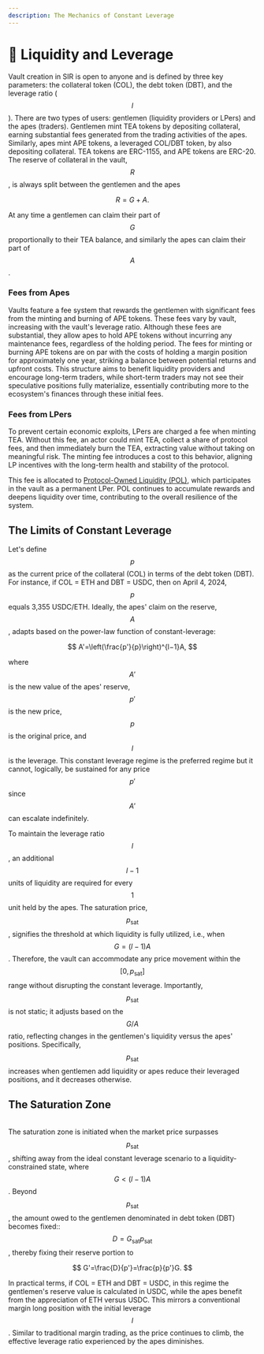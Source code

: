 ```yaml
---
description: The Mechanics of Constant Leverage
---
```


# 🫗 Liquidity and Leverage

Vault creation in SIR is open to anyone and is defined by three key parameters: the collateral token (COL), the debt token (DBT), and the leverage ratio ($$l$$). There are two types of users: gentlemen  (liquidity providers or LPers) and the apes (traders). Gentlemen mint TEA tokens by depositing collateral, earning substantial fees generated from the trading activities of the apes. Similarly, apes mint APE tokens, a leveraged COL/DBT token, by also depositing collateral. TEA tokens are ERC-1155, and APE tokens are ERC-20. The reserve of collateral in the vault, $$R$$, is always split between the gentlemen and the apes

$$
R=G+A.
$$

At any time a gentlemen can claim their part of $$G$$ proportionally to their TEA balance, and similarly the apes can claim their part of $$A$$.&#x20;

### Fees from Apes

Vaults feature a fee system that rewards the gentlemen with significant fees from the minting and burning of APE tokens. These fees vary by vault, increasing with the vault's leverage ratio. Although these fees are substantial, they allow apes to hold APE tokens without incurring any maintenance fees, regardless of the holding period. The fees for minting or burning APE tokens are on par with the costs of holding a margin position for approximately one year, striking a balance between potential returns and upfront costs. This structure aims to benefit liquidity providers and encourage long-term traders, while short-term traders may not see their speculative positions fully materialize, essentially contributing more to the ecosystem's finances through these initial fees.

### Fees from LPers

To prevent certain economic exploits, LPers are charged a fee when minting TEA. Without this fee, an actor could mint TEA, collect a share of protocol fees, and then immediately burn the TEA, extracting value without taking on meaningful risk. The minting fee introduces a cost to this behavior, aligning LP incentives with the long-term health and stability of the protocol.

This fee is allocated to [Protocol-Owned Liquidity (POL)](protocol-owned-liquidity.md), which participates in the vault as a permanent LPer. POL continues to accumulate rewards and deepens liquidity over time, contributing to the overall resilience of the system.

## The Limits of Constant Leverage

Let's define $$p$$ as the current price of the collateral (COL) in terms of the debt token (DBT). For instance, if COL = ETH and DBT = USDC, then on April 4, 2024, $$p$$ equals 3,355 USDC/ETH. Ideally, the apes' claim on the reserve, $$A$$, adapts based on the power-law function of constant-leverage:

$$
A'=\left(\frac{p'}{p}\right)^{l−1}A,
$$

where $$A'$$ is the new value of the apes' reserve, $$p'$$ is the new price, $$p$$ is the original price, and $$l$$ is the leverage. This constant leverage regime is the preferred regime but it cannot, logically, be sustained for any price $$p'$$ since$$A'$$ can escalate indefinitely.

To maintain the leverage ratio $$l$$, an additional $$l-1$$ units of liquidity are required for every $$1$$ unit held by the apes. The saturation price, $$p_\textrm{sat}$$, signifies the threshold at which liquidity is fully utilized, i.e., when $$G=(l-1)A$$. Therefore, the vault can accommodate any price movement within the $$[0,p_\textrm{sat}]$$range without disrupting the constant leverage. Importantly, $$p_\textrm{sat}$$ is not static; it adjusts based on the $$G/A$$ ratio, reflecting changes in the gentlemen's liquidity versus the apes' positions. Specifically, $$p_\textrm{sat}$$ increases when gentlemen add liquidity or apes reduce their leveraged positions, and it decreases otherwise.

## The Saturation Zone

\
The saturation zone is initiated when the market price surpasses $$p_\textrm{sat}​$$, shifting away from the ideal constant leverage scenario to a liquidity-constrained state, where $$G<(l-1)A$$. Beyond $$p_\textrm{sat}​$$, the amount owed to the gentlemen denominated in debt token (DBT) becomes fixed:: $$D=G_\textrm{sat}p_\textrm{sat}$$, thereby fixing their reserve portion to

$$
G'=\frac{D}{p'}=\frac{p}{p'}G.
$$

In practical terms, if COL = ETH and DBT = USDC, in this regime the gentlemen's reserve value is calculated in USDC, while the apes benefit from the appreciation of ETH versus USDC. This mirrors a conventional margin long position with the initial leverage $$l$$. Similar to traditional margin trading, as the price continues to climb, the effective leverage ratio experienced by the apes diminishes.
